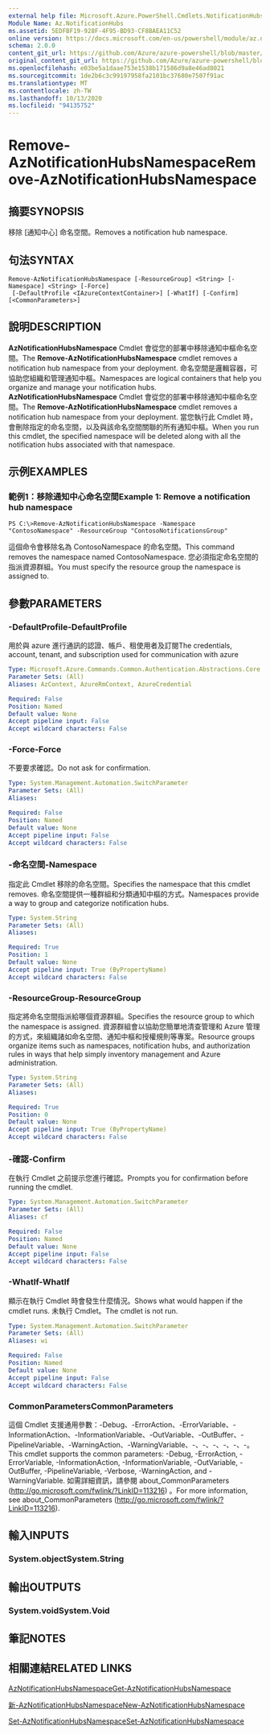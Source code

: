 ```yaml
---
external help file: Microsoft.Azure.PowerShell.Cmdlets.NotificationHubs.dll-Help.xml
Module Name: Az.NotificationHubs
ms.assetid: 5EDFBF19-928F-4F95-BD93-CF8BAEA11C52
online version: https://docs.microsoft.com/en-us/powershell/module/az.notificationhubs/remove-aznotificationhubsnamespace
schema: 2.0.0
content_git_url: https://github.com/Azure/azure-powershell/blob/master/src/NotificationHubs/NotificationHubs/help/Remove-AzNotificationHubsNamespace.md
original_content_git_url: https://github.com/Azure/azure-powershell/blob/master/src/NotificationHubs/NotificationHubs/help/Remove-AzNotificationHubsNamespace.md
ms.openlocfilehash: e03be5a1daae753e1538b171586d9a8e46ad8021
ms.sourcegitcommit: 1de2b6c3c99197958fa2101bc37680e7507f91ac
ms.translationtype: MT
ms.contentlocale: zh-TW
ms.lasthandoff: 10/13/2020
ms.locfileid: "94135752"
---
```

# <span data-ttu-id="a0cd9-101">Remove-AzNotificationHubsNamespace</span><span class="sxs-lookup"><span data-stu-id="a0cd9-101">Remove-AzNotificationHubsNamespace</span></span>

## <span data-ttu-id="a0cd9-102">摘要</span><span class="sxs-lookup"><span data-stu-id="a0cd9-102">SYNOPSIS</span></span>
<span data-ttu-id="a0cd9-103">移除 [通知中心] 命名空間。</span><span class="sxs-lookup"><span data-stu-id="a0cd9-103">Removes a notification hub namespace.</span></span>

## <span data-ttu-id="a0cd9-104">句法</span><span class="sxs-lookup"><span data-stu-id="a0cd9-104">SYNTAX</span></span>

```
Remove-AzNotificationHubsNamespace [-ResourceGroup] <String> [-Namespace] <String> [-Force]
 [-DefaultProfile <IAzureContextContainer>] [-WhatIf] [-Confirm] [<CommonParameters>]
```

## <span data-ttu-id="a0cd9-105">說明</span><span class="sxs-lookup"><span data-stu-id="a0cd9-105">DESCRIPTION</span></span>
<span data-ttu-id="a0cd9-106">**AzNotificationHubsNamespace** Cmdlet 會從您的部署中移除通知中樞命名空間。</span><span class="sxs-lookup"><span data-stu-id="a0cd9-106">The **Remove-AzNotificationHubsNamespace** cmdlet removes a notification hub namespace from your deployment.</span></span>
<span data-ttu-id="a0cd9-107">命名空間是邏輯容器，可協助您組織和管理通知中樞。</span><span class="sxs-lookup"><span data-stu-id="a0cd9-107">Namespaces are logical containers that help you organize and manage your notification hubs.</span></span>
<span data-ttu-id="a0cd9-108">**AzNotificationHubsNamespace** Cmdlet 會從您的部署中移除通知中樞命名空間。</span><span class="sxs-lookup"><span data-stu-id="a0cd9-108">The **Remove-AzNotificationHubsNamespace** cmdlet removes a notification hub namespace from your deployment.</span></span>
<span data-ttu-id="a0cd9-109">當您執行此 Cmdlet 時，會刪除指定的命名空間，以及與該命名空間關聯的所有通知中樞。</span><span class="sxs-lookup"><span data-stu-id="a0cd9-109">When you run this cmdlet, the specified namespace will be deleted along with all the notification hubs associated with that namespace.</span></span>

## <span data-ttu-id="a0cd9-110">示例</span><span class="sxs-lookup"><span data-stu-id="a0cd9-110">EXAMPLES</span></span>

### <span data-ttu-id="a0cd9-111">範例1：移除通知中心命名空間</span><span class="sxs-lookup"><span data-stu-id="a0cd9-111">Example 1: Remove a notification hub namespace</span></span>
```
PS C:\>Remove-AzNotificationHubsNamespace -Namespace "ContosoNamespace" -ResourceGroup "ContosoNotificationsGroup"
```

<span data-ttu-id="a0cd9-112">這個命令會移除名為 ContosoNamespace 的命名空間。</span><span class="sxs-lookup"><span data-stu-id="a0cd9-112">This command removes the namespace named ContosoNamespace.</span></span>
<span data-ttu-id="a0cd9-113">您必須指定命名空間的指派資源群組。</span><span class="sxs-lookup"><span data-stu-id="a0cd9-113">You must specify the resource group the namespace is assigned to.</span></span>

## <span data-ttu-id="a0cd9-114">參數</span><span class="sxs-lookup"><span data-stu-id="a0cd9-114">PARAMETERS</span></span>

### <span data-ttu-id="a0cd9-115">-DefaultProfile</span><span class="sxs-lookup"><span data-stu-id="a0cd9-115">-DefaultProfile</span></span>
<span data-ttu-id="a0cd9-116">用於與 azure 進行通訊的認證、帳戶、租使用者及訂閱</span><span class="sxs-lookup"><span data-stu-id="a0cd9-116">The credentials, account, tenant, and subscription used for communication with azure</span></span>

```yaml
Type: Microsoft.Azure.Commands.Common.Authentication.Abstractions.Core.IAzureContextContainer
Parameter Sets: (All)
Aliases: AzContext, AzureRmContext, AzureCredential

Required: False
Position: Named
Default value: None
Accept pipeline input: False
Accept wildcard characters: False
```

### <span data-ttu-id="a0cd9-117">-Force</span><span class="sxs-lookup"><span data-stu-id="a0cd9-117">-Force</span></span>
<span data-ttu-id="a0cd9-118">不要要求確認。</span><span class="sxs-lookup"><span data-stu-id="a0cd9-118">Do not ask for confirmation.</span></span>

```yaml
Type: System.Management.Automation.SwitchParameter
Parameter Sets: (All)
Aliases:

Required: False
Position: Named
Default value: None
Accept pipeline input: False
Accept wildcard characters: False
```

### <span data-ttu-id="a0cd9-119">-命名空間</span><span class="sxs-lookup"><span data-stu-id="a0cd9-119">-Namespace</span></span>
<span data-ttu-id="a0cd9-120">指定此 Cmdlet 移除的命名空間。</span><span class="sxs-lookup"><span data-stu-id="a0cd9-120">Specifies the namespace that this cmdlet removes.</span></span>
<span data-ttu-id="a0cd9-121">命名空間提供一種群組和分類通知中樞的方式。</span><span class="sxs-lookup"><span data-stu-id="a0cd9-121">Namespaces provide a way to group and categorize notification hubs.</span></span>

```yaml
Type: System.String
Parameter Sets: (All)
Aliases:

Required: True
Position: 1
Default value: None
Accept pipeline input: True (ByPropertyName)
Accept wildcard characters: False
```

### <span data-ttu-id="a0cd9-122">-ResourceGroup</span><span class="sxs-lookup"><span data-stu-id="a0cd9-122">-ResourceGroup</span></span>
<span data-ttu-id="a0cd9-123">指定將命名空間指派給哪個資源群組。</span><span class="sxs-lookup"><span data-stu-id="a0cd9-123">Specifies the resource group to which the namespace is assigned.</span></span>
<span data-ttu-id="a0cd9-124">資源群組會以協助您簡單地清查管理和 Azure 管理的方式，來組織諸如命名空間、通知中樞和授權規則等專案。</span><span class="sxs-lookup"><span data-stu-id="a0cd9-124">Resource groups organize items such as namespaces, notification hubs, and authorization rules in ways that help simply inventory management and Azure administration.</span></span>

```yaml
Type: System.String
Parameter Sets: (All)
Aliases:

Required: True
Position: 0
Default value: None
Accept pipeline input: True (ByPropertyName)
Accept wildcard characters: False
```

### <span data-ttu-id="a0cd9-125">-確認</span><span class="sxs-lookup"><span data-stu-id="a0cd9-125">-Confirm</span></span>
<span data-ttu-id="a0cd9-126">在執行 Cmdlet 之前提示您進行確認。</span><span class="sxs-lookup"><span data-stu-id="a0cd9-126">Prompts you for confirmation before running the cmdlet.</span></span>

```yaml
Type: System.Management.Automation.SwitchParameter
Parameter Sets: (All)
Aliases: cf

Required: False
Position: Named
Default value: None
Accept pipeline input: False
Accept wildcard characters: False
```

### <span data-ttu-id="a0cd9-127">-WhatIf</span><span class="sxs-lookup"><span data-stu-id="a0cd9-127">-WhatIf</span></span>
<span data-ttu-id="a0cd9-128">顯示在執行 Cmdlet 時會發生什麼情況。</span><span class="sxs-lookup"><span data-stu-id="a0cd9-128">Shows what would happen if the cmdlet runs.</span></span> <span data-ttu-id="a0cd9-129">未執行 Cmdlet。</span><span class="sxs-lookup"><span data-stu-id="a0cd9-129">The cmdlet is not run.</span></span>

```yaml
Type: System.Management.Automation.SwitchParameter
Parameter Sets: (All)
Aliases: wi

Required: False
Position: Named
Default value: None
Accept pipeline input: False
Accept wildcard characters: False
```

### <span data-ttu-id="a0cd9-130">CommonParameters</span><span class="sxs-lookup"><span data-stu-id="a0cd9-130">CommonParameters</span></span>
<span data-ttu-id="a0cd9-131">這個 Cmdlet 支援通用參數：-Debug、-ErrorAction、-ErrorVariable、-InformationAction、-InformationVariable、-OutVariable、-OutBuffer、-PipelineVariable、-WarningAction、-WarningVariable、-、-、-、-、-、-。</span><span class="sxs-lookup"><span data-stu-id="a0cd9-131">This cmdlet supports the common parameters: -Debug, -ErrorAction, -ErrorVariable, -InformationAction, -InformationVariable, -OutVariable, -OutBuffer, -PipelineVariable, -Verbose, -WarningAction, and -WarningVariable.</span></span> <span data-ttu-id="a0cd9-132">如需詳細資訊，請參閱 about_CommonParameters (http://go.microsoft.com/fwlink/?LinkID=113216) 。</span><span class="sxs-lookup"><span data-stu-id="a0cd9-132">For more information, see about_CommonParameters (http://go.microsoft.com/fwlink/?LinkID=113216).</span></span>

## <span data-ttu-id="a0cd9-133">輸入</span><span class="sxs-lookup"><span data-stu-id="a0cd9-133">INPUTS</span></span>

### <span data-ttu-id="a0cd9-134">System.object</span><span class="sxs-lookup"><span data-stu-id="a0cd9-134">System.String</span></span>

## <span data-ttu-id="a0cd9-135">輸出</span><span class="sxs-lookup"><span data-stu-id="a0cd9-135">OUTPUTS</span></span>

### <span data-ttu-id="a0cd9-136">System.void</span><span class="sxs-lookup"><span data-stu-id="a0cd9-136">System.Void</span></span>

## <span data-ttu-id="a0cd9-137">筆記</span><span class="sxs-lookup"><span data-stu-id="a0cd9-137">NOTES</span></span>

## <span data-ttu-id="a0cd9-138">相關連結</span><span class="sxs-lookup"><span data-stu-id="a0cd9-138">RELATED LINKS</span></span>

[<span data-ttu-id="a0cd9-139">AzNotificationHubsNamespace</span><span class="sxs-lookup"><span data-stu-id="a0cd9-139">Get-AzNotificationHubsNamespace</span></span>](./Get-AzNotificationHubsNamespace.md)

[<span data-ttu-id="a0cd9-140">新-AzNotificationHubsNamespace</span><span class="sxs-lookup"><span data-stu-id="a0cd9-140">New-AzNotificationHubsNamespace</span></span>](./New-AzNotificationHubsNamespace.md)

[<span data-ttu-id="a0cd9-141">Set-AzNotificationHubsNamespace</span><span class="sxs-lookup"><span data-stu-id="a0cd9-141">Set-AzNotificationHubsNamespace</span></span>](./Set-AzNotificationHubsNamespace.md)


